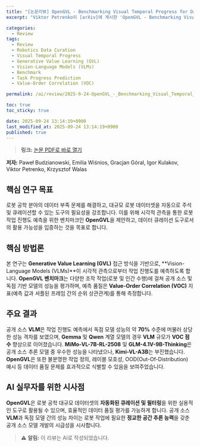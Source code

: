 ```yaml
---
title: "[논문리뷰] OpenGVL - Benchmarking Visual Temporal Progress for Data Curation"
excerpt: "Viktor Petrenko이 [arXiv]에 게시한 'OpenGVL - Benchmarking Visual Temporal Progress for Data Curation' 논문에 대한 자세한 리뷰입니다."

categories:
  - Review
tags:
  - Review
  - Robotics Data Curation
  - Visual Temporal Progress
  - Generative Value Learning (GVL)
  - Vision-Language Models (VLMs)
  - Benchmark
  - Task Progress Prediction
  - Value-Order Correlation (VOC)

permalink: /ai/review/2025-9-24-OpenGVL_-_Benchmarking_Visual_Temporal_Progress_for_Data_Curation/

toc: true
toc_sticky: true

date: 2025-09-24 13:14:19+0900
last_modified_at: 2025-09-24 13:14:19+0900
published: true
---
```

> **링크:** [논문 PDF로 바로 열기](https://arxiv.org/abs/2509.17321)

**저자:** Paweł Budzianowski, Emilia Wiśnios, Gracjan Góral, Igor Kulakov, Viktor Petrenko, Krzysztof Walas



## 핵심 연구 목표
로봇 공학 분야의 데이터 부족 문제를 해결하고, 대규모 로봇 데이터셋을 자동으로 주석 및 큐레이션할 수 있는 도구의 필요성을 강조합니다. 이를 위해 시각적 관측을 통한 로봇 작업 진행도 예측을 위한 벤치마크인 **OpenGVL**을 제안하고, 데이터 큐레이션 도구로서의 활용 가능성을 입증하는 것을 목표로 합니다.

## 핵심 방법론
본 연구는 **Generative Value Learning (GVL)** 접근 방식을 기반으로, **Vision-Language Models (VLMs)**이 시각적 관측으로부터 작업 진행도를 예측하도록 합니다. **OpenGVL 벤치마크**는 다양한 조작 작업(로봇 및 인간 수행)에 걸쳐 공개 소스 및 독점 기반 모델의 성능을 평가하며, 예측 품질은 **Value-Order Correlation (VOC)** 지표(예측 값과 셔플된 프레임 간의 순위 상관관계)를 통해 측정합니다.

## 주요 결과
공개 소스 **VLM**은 작업 진행도 예측에서 독점 모델 성능의 약 **70%** 수준에 머물러 상당한 성능 격차를 보였으며, **Gemma** 및 **Qwen** 계열 모델의 경우 **VLM** 규모가 **VOC 점수** 향상으로 이어졌습니다. **MiMo-VL-7B-RL-2508** 및 **GLM-4.1V-9B-Thinking**은 공개 소스 추론 모델 중 우수한 성능을 나타냈으나, **Kimi-VL-A3B**는 부진했습니다. **OpenGVL**은 또한 불분명한 작업 정의, 레이블 모호성, OOD(Out-Of-Distribution) 예시 등 데이터 품질 문제를 효과적으로 식별할 수 있음을 보여주었습니다.

## AI 실무자를 위한 시사점
**OpenGVL**은 로봇 공학 대규모 데이터셋의 **자동화된 큐레이션 및 필터링**을 위한 실용적인 도구로 활용될 수 있으며, 효율적인 데이터 품질 평가를 가능하게 합니다. 공개 소스 **VLM**과 독점 모델 간의 성능 차이는 로봇 작업에 필요한 **정교한 공간 추론 능력**을 갖춘 공개 소스 모델 개발의 시급성을 시사합니다.

> ⚠️ **알림:** 이 리뷰는 AI로 작성되었습니다.